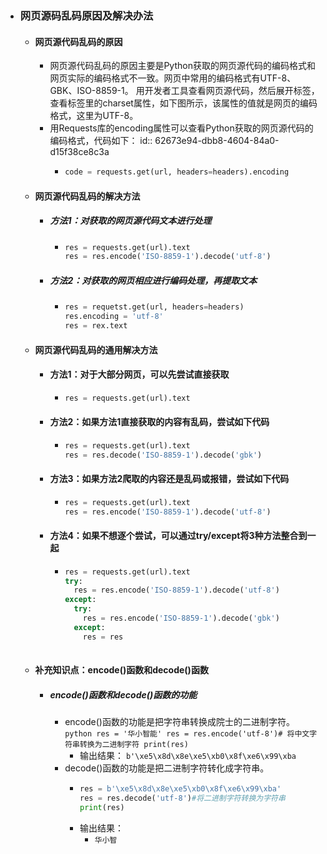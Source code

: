 - ### 网页源码乱码原因及解决办法
	- #### 网页源代码乱码的原因
		- 网页源代码乱码的原因主要是Python获取的网页源代码的编码格式和网页实际的编码格式不一致。网页中常用的编码格式有UTF-8、GBK、ISO-8859-1。
		  用开发者工具查看网页源代码，然后展开<head>标签，查看<meta>标签里的charset属性，如下图所示，该属性的值就是网页的编码格式，这里为UTF-8。
		- 用Requests库的encoding属性可以查看Python获取的网页源代码的编码格式，代码如下：
		  id:: 62673e94-dbb8-4604-84a0-d15f38ce8c3a
			- ```python
			  code = requests.get(url, headers=headers).encoding
			  ```
	- #### 网页源代码乱码的解决方法
		- ##### 方法1：对获取的网页源代码文本进行处理
			- ```python
			  res = requests.get(url).text
			  res = res.encode('ISO-8859-1').decode('utf-8')
			  ```
		- ##### 方法2：对获取的网页相应进行编码处理，再提取文本
			- ```python
			  res = requetst.get(url, headers=headers)
			  res.encoding = 'utf-8'
			  res = rex.text
			  ```
	- #### 网页源代码乱码的通用解决方法
		- #### 方法1：对于大部分网页，可以先尝试直接获取
			- ```python
			  res = requests.get(url).text
			  ```
		- #### 方法2：如果方法1直接获取的内容有乱码，尝试如下代码
			- ```python
			  res = requests.get(url).text
			  res = res.decode('ISO-8859-1').decode('gbk')
			  ```
		- #### 方法3：如果方法2爬取的内容还是乱码或报错，尝试如下代码
			- ```python
			  res = requests.get(url).text
			  res = res.encode('ISO-8859-1').decode('utf-8')
			  ```
		- #### 方法4：如果不想逐个尝试，可以通过try/except将3种方法整合到一起
			- ```python
			  res = requests.get(url).text
			  try:
			    res = res.encode('ISO-8859-1').decode('utf-8')
			  except:
			    try:
			      res = res.encode('ISO-8859-1').decode('gbk')
			    except:
			      res = res
			    
			  ```
	- #### 补充知识点：encode()函数和decode()函数
		- ##### encode()函数和decode()函数的功能
			- encode()函数的功能是把字符串转换成院士的二进制字符。
			  		```python
			  		res = '华小智能'
			  		res = res.encode('utf-8')# 将中文字符串转换为二进制字符
			  		print(res)
			  		```
				- 输出结果：
				  	`b'\xe5\x8d\x8e\xe5\xb0\x8f\xe6\x99\xba`
			- decode()函数的功能是把二进制字符转化成字符串。
				- ```python
				  res = b'\xe5\x8d\x8e\xe5\xb0\x8f\xe6\x99\xba'
				  res = res.decode('utf-8')#将二进制字符转换为字符串
				  print(res)
				  ```
				- 输出结果：
					- `华小智`